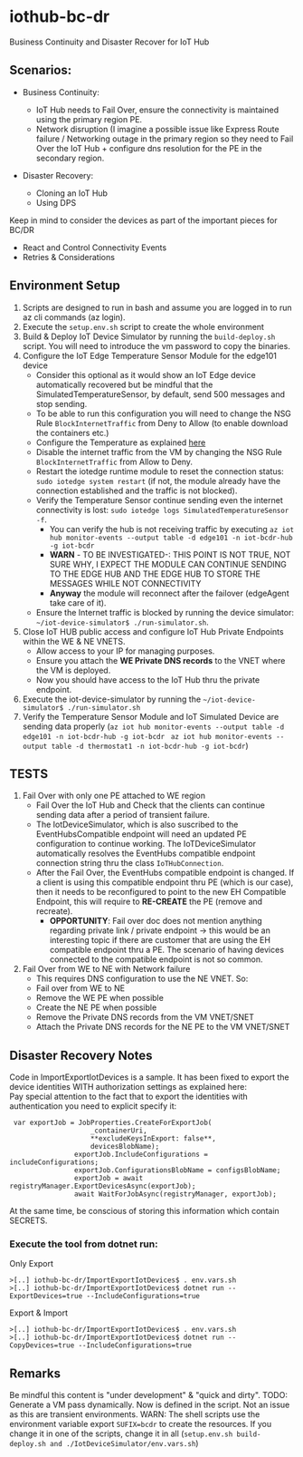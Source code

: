 # iothub-bc-dr
Business Continuity and Disaster Recover for IoT Hub

## Scenarios:
- Business Continuity:
  - IoT Hub needs to Fail Over, ensure the connectivity is maintained using the primary region PE.
  - Network disruption (I imagine a possible issue like Express Route failure / Networking outage in the primary region so they need to Fail Over the IoT Hub + configure dns resolution for the PE in the secondary region.

- Disaster Recovery:
  - Cloning an IoT Hub
  - Using DPS


Keep in mind to consider the devices as part of the important pieces for BC/DR
- React and Control Connectivity Events
- Retries & Considerations

## Environment Setup
1. Scripts are designed to run in bash and assume you are logged in to run az cli commands (az login).
2. Execute the `setup.env.sh` script to create the whole environment
3. Build & Deploy IoT Device Simulator by running the `build-deploy.sh` script. You will need to introduce the vm password to copy the binaries.
4. Configure the IoT Edge Temperature Sensor Module for the edge101 device
    - Consider this optional as it would show an IoT Edge device automatically recovered but be mindful that the SimulatedTemperatureSensor, by default, send 500 messages and stop sending.
    - To be able to run this configuration you will need to change the NSG Rule `BlockInternetTraffic` from Deny to Allow (to enable download the containers etc.)
    - Configure the Temperature as explained [here](https://learn.microsoft.com/en-us/azure/iot-edge/quickstart-linux?view=iotedge-1.4#deploy-a-module) 
    - Disable the internet traffic from the VM by changing the NSG Rule `BlockInternetTraffic` from Allow to Deny.
    - Restart the iotedge runtime module to reset the connection status: `sudo iotedge system restart` (if not, the module already have the connection established and the traffic is not blocked).
    - Verify the Temperature Sensor continue sending even the internet connectivity is lost: `sudo iotedge logs SimulatedTemperatureSensor -f`.
        - You can verify the hub is not receiving traffic by executing `az iot hub monitor-events --output table -d edge101 -n iot-bcdr-hub -g iot-bcdr`
        - **WARN** - TO BE INVESTIGATED-: THIS POINT IS NOT TRUE, NOT SURE WHY, I EXPECT THE MODULE CAN CONTINUE SENDING TO THE EDGE HUB AND THE EDGE HUB TO STORE THE MESSAGES WHILE NOT CONNECTIVITY
        - **Anyway** the module will reconnect after the failover (edgeAgent take care of it). 
    - Ensure the Internet traffic is blocked by running the device simulator: `~/iot-device-simulator$ ./run-simulator.sh`. 
5. Close IoT HUB public access and configure IoT Hub Private Endpoints within the WE & NE VNETS.
    - Allow access to your IP for managing purposes.
    - Ensure you attach the **WE Private DNS records** to the VNET where the VM is deployed.
    - Now you should have access to the IoT Hub thru the private endpoint.
6. Execute the iot-device-simulator by running the `~/iot-device-simulator$ ./run-simulator.sh`
7. Verify the Temperature Sensor Module and IoT Simulated Device are sending data properly (`az iot hub monitor-events --output table -d edge101 -n iot-bcdr-hub -g iot-bcdr` ` az iot hub monitor-events --output table -d thermostat1 -n iot-bcdr-hub -g iot-bcdr`)

## TESTS
1. Fail Over with only one PE attached to WE region
    - Fail Over the IoT Hub and Check that the clients can continue sending data after a period of transient failure. 
    - The IotDeviceSimulator, which is also suscribed to the EventHubsCompatible endpoint will need an updated PE configuration to continue working. The IoTDeviceSimulator automatically resolves the EventHubs compatible endpoint connection string thru the class `IoTHubConnection`.
    - After the Fail Over, the EventHubs compatible endpoint is changed. If a client is using this compatible endpoint thru PE (which is our case), then it needs to be reconfigured to point to the new EH Compatible Endpoint, this will require to **RE-CREATE** the PE (remove and recreate).
        - **OPPORTUNITY**: Fail over doc does not mention anything regarding private link / private endpoint -> this would be an interesting topic if there are customer that are using the EH compatible endpoint thru a PE. The scenario of having devices connected to the compatible endpoint is not so common.
2. Fail Over from WE to NE with Network failure
     - This requires DNS configuration to use the NE VNET. So:
     - Fail over from WE to NE
     - Remove the WE PE when possible
     - Create the NE PE when possible
     - Remove the Private DNS records from the VM VNET/SNET
     - Attach the Private DNS records for the NE PE to the VM VNET/SNET 

  
## Disaster Recovery Notes
Code in ImportExportIotDevices is a sample. It has been fixed to export the device identities WITH authorization settings as explained here:  
Pay special attention to the fact that to export the identities with authentication you need to explicit specify it:
```
 var exportJob = JobProperties.CreateForExportJob(
                    _containerUri,
                    **excludeKeysInExport: false**,
                    devicesBlobName);
                exportJob.IncludeConfigurations = includeConfigurations;
                exportJob.ConfigurationsBlobName = configsBlobName;
                exportJob = await registryManager.ExportDevicesAsync(exportJob);
                await WaitForJobAsync(registryManager, exportJob);
```

At the same time, be conscious of storing this information which contain SECRETS. 

### Execute the tool from dotnet run:

Only Export
``` az cli
>[..] iothub-bc-dr/ImportExportIotDevices$ . env.vars.sh
>[..] iothub-bc-dr/ImportExportIotDevices$ dotnet run --ExportDevices=true --IncludeConfigurations=true
```

Export & Import
``` az cli
>[..] iothub-bc-dr/ImportExportIotDevices$ . env.vars.sh
>[..] iothub-bc-dr/ImportExportIotDevices$ dotnet run --CopyDevices=true --IncludeConfigurations=true
```
## Remarks
Be mindful this content is "under development" & "quick and dirty". 
TODO: Generate a VM pass dynamically. Now is defined in the script. Not an issue as this are transient environments.
WARN: The shell scripts use the environment variable export `SUFIX=bcdr` to create the resources. If you change it in one of the scripts, change it in all (`setup.env.sh build-deploy.sh and ./IotDeviceSimulator/env.vars.sh`)
